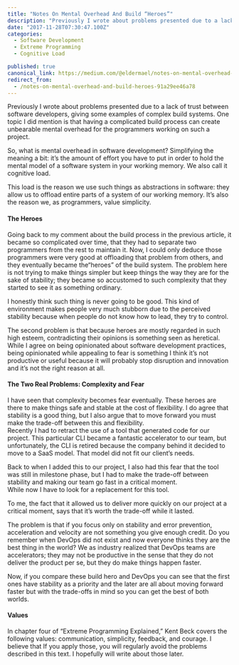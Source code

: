 ```yaml
---
title: "Notes On Mental Overhead And Build “Heroes”"
description: "Previously I wrote about problems presented due to a lack of trust between software developers, giving some examples of complex build systems. One topic I did mention is that having a complicated…"
date: "2017-11-28T07:30:47.100Z"
categories: 
  - Software Development
  - Extreme Programming
  - Cognitive Load

published: true
canonical_link: https://medium.com/@eldermael/notes-on-mental-overhead-and-build-heroes-91a29ee46a78
redirect_from:
  - /notes-on-mental-overhead-and-build-heroes-91a29ee46a78
---
```


Previously I wrote about problems presented due to a lack of trust between software developers, giving some examples of complex build systems. One topic I did mention is that having a complicated build process can create unbearable mental overhead for the programmers working on such a project.

So, what is mental overhead in software development? Simplifying the meaning a bit: it’s the amount of effort you have to put in order to hold the mental model of a software system in your working memory. We also call it cognitive load.

This load is the reason we use such things as abstractions in software: they allow us to offload entire parts of a system of our working memory. It’s also the reason we, as programmers, value simplicity.

#### The Heroes

Going back to my comment about the build process in the previous article, it became so complicated over time, that they had to separate two programmers from the rest to maintain it. Now, I could only deduce those programmers were very good at offloading that problem from others, and they eventually became the“heroes” of the build system. The problem here is not trying to make things simpler but keep things the way they are for the sake of stability; they became so accustomed to such complexity that they started to see it as something ordinary.

I honestly think such thing is never going to be good. This kind of environment makes people very much stubborn due to the perceived stability because when people do not know how to lead, they try to control.

The second problem is that because heroes are mostly regarded in such high esteem, contradicting their opinions is something seen as heretical. While I agree on being opinionated about software development practices, being opinionated while appealing to fear is something I think it’s not productive or useful because it will probably stop disruption and innovation and it’s not the right reason at all.

#### The Two Real Problems: Complexity and Fear

I have seen that complexity becomes fear eventually. These heroes are there to make things safe and stable at the cost of flexibility. I do agree that stability is a good thing, but I also argue that to move forward you must make the trade-off between this and flexibility.  
Recently I had to retract the use of a tool that generated code for our project. This particular CLI became a fantastic accelerator to our team, but unfortunately, the CLI is retired because the company behind it decided to move to a SaaS model. That model did not fit our client’s needs.

Back to when I added this to our project, I also had this fear that the tool was still in milestone phase, but I had to make the trade-off between stability and making our team go fast in a critical moment.  
While now I have to look for a replacement for this tool.

To me, the fact that it allowed us to deliver more quickly on our project at a critical moment, says that it’s worth the trade-off while it lasted.

The problem is that if you focus only on stability and error prevention, acceleration and velocity are not something you give enough credit. Do you remember when DevOps did not exist and now everyone thinks they are the best thing in the world? We as industry realized that DevOps teams are accelerators; they may not be productive in the sense that they do not deliver the product per se, but they do make things happen faster.

Now, if you compare these build hero and DevOps you can see that the first ones have stability as a priority and the later are all about moving forward faster but with the trade-offs in mind so you can get the best of both worlds.

#### Values

In chapter four of “Extreme Programming Explained,” Kent Beck covers the following values: communication, simplicity, feedback, and courage. I believe that If you apply those, you will regularly avoid the problems described in this text. I hopefully will write about those later.
